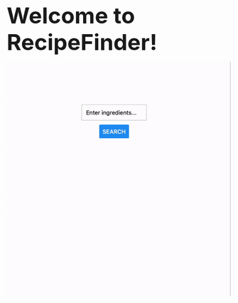 <b style="font-size: 50px;">Welcome to RecipeFinder!</b>

![RecipeFinder](https://github.com/b1sh4l/RecipeFinder/blob/324009064512d25d307279915b40c7130a04e306/assets/RecipeFinder-ezgif.com-video-to-gif-converter.gif)
